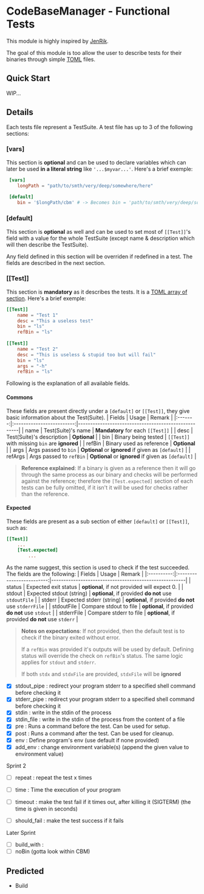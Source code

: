 # CodeBaseManager - Functional Tests

This module is highly inspired by [JenRik](https://github.com/Yohannfra/JenRik).

The goal of this module is too allow the user to describe tests for their binaries through simple [TOML](https://github.com/toml-lang/toml) files.

## Quick Start
WIP...

## Details
Each tests file represent a TestSuite. A test file has up to 3 of the following sections:

### [vars]
This section is **optional** and can be used to declare variables which can later be used **in a literal string** like `'...$myvar...'`.
Here's a brief exemple:
```TOML
 [vars]
    longPath = "path/to/smth/very/deep/somewhere/here"
  
 [default]
    bin = '$longPath/cbm' # -> Becomes bin = 'path/to/smth/very/deep/somewhere/here/cbm'
```

### [default]
This section is **optional** as well and can be used to set most of `[[Test]]`'s field with a value for the whole TestSuite (except name & description which will then describe the TestSuite).

Any field defined in this section will be overriden if redefined in a test. The fields are described in the next section.

### [[Test]]
This section is **mandatory** as it describes the tests. It is a [TOML array of section](https://github.com/toml-lang/toml#array-of-tables).
Here's a brief exemple:
```TOML
[[Test]]
    name = "Test 1"
    desc = "This a useless test"
    bin = "ls"
    refBin = "ls"
    
[[Test]]
    name = "Test 2"
    desc = "This is useless & stupid too but will fail"
    bin = "ls"
    args = "-h"
    refBin = "ls"
```
Following is the explanation of all available fields.

#### Commons
These fields are present directly under a `[default]` or `[[Test]]`, they give basic information about the Test(Suite).
|  Fields |           Usage           | Remark |
|:-------:|:-------------------------:|-----------------------------------------------------|
| name    | Test(Suite)'s name        | **Mandatory** for each `[[Test]]`                   |
| desc    | Test(Suite)'s description | **Optional**                                        |
| bin     | Binary being tested       | `[[Test]]` with missing `bin` are **ignored**       |
| refBin  | Binary used as reference  | **Optional**                                        |
| args    | Args passed to `bin`      | **Optional** or **ignored** if given as `[default]` |
| refArgs | Args passed to `refBin`   | **Optional** or **ignored** if given as `[default]` |

> **Reference explained**:
> If a binary is given as a reference then it will go through the same process as our binary and checks will be performed against the reference; therefore the `[Test.expected]` section of each tests can be fully omitted, if it isn't it will be used for checks rather than the reference.

#### Expected
These fields are present as a sub section of either `[default]` or `[[Test]]`, such as:
```TOML
[[Test]]
    ...
    [Test.expected]
        ...
```
As the name suggest, this section is used to check if the test succeeded. The fields are the following:
|   Fields   |           Usage           | Remark |
|:----------:|:-------------------------:|-------------------------------------------------------|
| status     | Expected exit status      | **optional**, if not provided will expect 0.          |
| stdout     | Expected stdout (string)  | **optional**, if provided **do not** use `stdoutFile` |
| stderr     | Expected stderr (string)  | **optional**, if provided **do not** use `stderrFile` |
| stdoutFile | Compare stdout to file    | **optional**, if provided **do not** use `stdout` |
| stderrFile | Compare stderr to file    | **optional**, if provided **do not** use `stderr` |

> **Notes on expectations**: If not provided, then the default test is to check if the binary exited without error.
>
> If a `refBin` was provided it's outputs will be used by default.
> Defining status will override the check on `refBin`'s status. The same logic applies for `stdout` and `stderr`.
>
> If both `stdx` and `stdxFile` are provided, `stdxFile` will be **ignored**

- [x] stdout_pipe : redirect your program stderr to a specified shell command before checking it
- [x] stderr_pipe : redirect your program stderr to a specified shell command before checking it
- [x] stdin : write in the stdin of the process
- [x] stdin_file : write in the stdin of the process from the content of a file
- [x] pre  : Runs a command before the test. Can be used for setup.
- [x] post : Runs a command after the test. Can be used for cleanup.
- [x] env : Define program's env (use default if none provided)
- [x] add_env : change environment variable(s) (append the given value to environment value)

Sprint 2
- [ ] repeat : repeat the test x times
- [ ] time : Time the execution of your program
- [ ] timeout : make the test fail if it times out, after killing it (SIGTERM) (the time is given in seconds)
- [ ] should_fail : make the test success if it fails


Later Sprint
- [ ] build_with : 
- [ ] noBin (gotta look within CBM)

## Predicted

- Build

